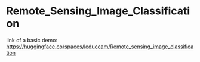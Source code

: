 # Remote_Sensing_Image_Classification

link of a basic demo: https://huggingface.co/spaces/leduccam/Remote_sensing_image_classification

